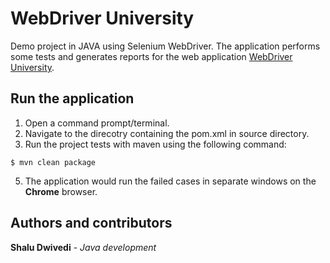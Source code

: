 # WebDriver University
Demo project in JAVA using Selenium WebDriver. The application performs some tests and generates reports for the web application [WebDriver University](https://webdriveruniversity.com/Contact-Us/contactus.html).

## Run the application
1. Open a command prompt/terminal.
2. Navigate to the direcotry containing the pom.xml in source directory.
3. Run the project tests with maven using the following command:

```
$ mvn clean package
```
5. The application would run the failed cases in separate windows on the **Chrome** browser.

## Authors and contributors
**Shalu Dwivedi** - *Java development*
